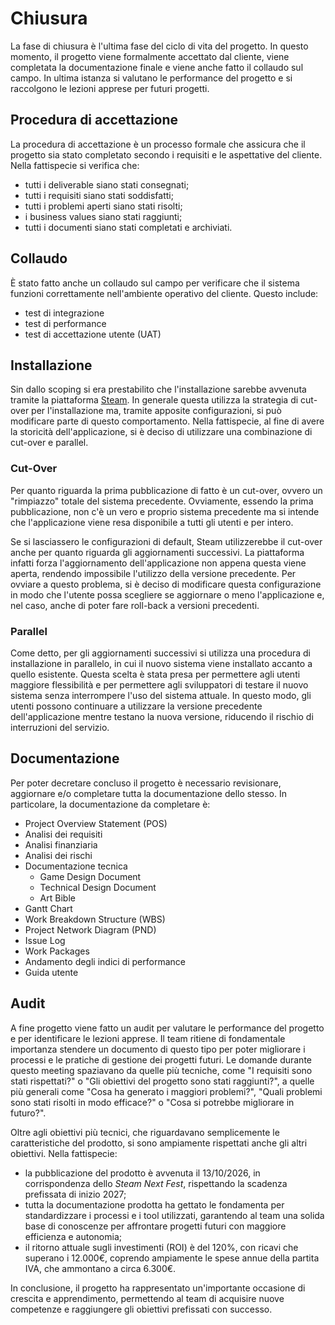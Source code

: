 # Chiusura

La fase di chiusura è l'ultima fase del ciclo di vita del progetto. In questo momento, il progetto viene formalmente accettato dal cliente, viene completata la documentazione finale e viene anche fatto il collaudo sul campo. In ultima istanza si valutano le performance del progetto e si raccolgono le lezioni apprese per futuri progetti.

## Procedura di accettazione

La procedura di accettazione è un processo formale che assicura che il progetto sia stato completato secondo i requisiti e le aspettative del cliente. Nella fattispecie si verifica che:

- tutti i deliverable siano stati consegnati;
- tutti i requisiti siano stati soddisfatti;
- tutti i problemi aperti siano stati risolti;
- i business values siano stati raggiunti;
- tutti i documenti siano stati completati e archiviati.

## Collaudo

È stato fatto anche un collaudo sul campo per verificare che il sistema funzioni correttamente nell'ambiente operativo del cliente. Questo include:

- test di integrazione
- test di performance
- test di accettazione utente (UAT)

## Installazione

Sin dallo scoping si era prestabilito che l'installazione sarebbe avvenuta tramite la piattaforma [Steam](https://store.steampowered.com/). In generale questa utilizza la strategia di cut-over per l'installazione ma, tramite apposite configurazioni, si può modificare parte di questo comportamento. Nella fattispecie, al fine di avere la storicità dell'applicazione, si è deciso di utilizzare una combinazione di cut-over e parallel.

### Cut-Over

Per quanto riguarda la prima pubblicazione di fatto è un cut-over, ovvero un "rimpiazzo" totale del sistema precedente. Ovviamente, essendo la prima pubblicazione, non c'è un vero e proprio sistema precedente ma si intende che l'applicazione viene resa disponibile a tutti gli utenti e per intero.

Se si lasciassero le configurazioni di default, Steam utilizzerebbe il cut-over anche per quanto riguarda gli aggiornamenti successivi. La piattaforma infatti forza l'aggiornamento dell'applicazione non appena questa viene aperta, rendendo impossibile l'utilizzo della versione precedente. Per ovviare a questo problema, si è deciso di modificare questa configurazione in modo che l'utente possa scegliere se aggiornare o meno l'applicazione e, nel caso, anche di poter fare roll-back a versioni precedenti.

### Parallel

Come detto, per gli aggiornamenti successivi si utilizza una procedura di installazione in parallelo, in cui il nuovo sistema viene installato accanto a quello esistente. Questa scelta è stata presa per permettere agli utenti maggiore flessibilità e per permettere agli sviluppatori di testare il nuovo sistema senza interrompere l'uso del sistema attuale. In questo modo, gli utenti possono continuare a utilizzare la versione precedente dell'applicazione mentre testano la nuova versione, riducendo il rischio di interruzioni del servizio.

## Documentazione

Per poter decretare concluso il progetto è necessario revisionare, aggiornare e/o completare tutta la documentazione dello stesso. In particolare, la documentazione da completare è:

- Project Overview Statement (POS)
- Analisi dei requisiti
- Analisi finanziaria
- Analisi dei rischi
- Documentazione tecnica
  - Game Design Document
  - Technical Design Document
  - Art Bible
- Gantt Chart
- Work Breakdown Structure (WBS)
- Project Network Diagram (PND)
- Issue Log
- Work Packages
- Andamento degli indici di performance
- Guida utente

## Audit

A fine progetto viene fatto un audit per valutare le performance del progetto e per identificare le lezioni apprese. Il team ritiene di fondamentale importanza stendere un documento di questo tipo per poter migliorare i processi e le pratiche di gestione dei progetti futuri. Le domande durante questo meeting spaziavano da quelle più tecniche, come "I requisiti sono stati rispettati?" o "Gli obiettivi del progetto sono stati raggiunti?", a quelle più generali come "Cosa ha generato i maggiori problemi?", "Quali problemi sono stati risolti in modo efficace?" o "Cosa si potrebbe migliorare in futuro?".

Oltre agli obiettivi più tecnici, che riguardavano semplicemente le caratteristiche del prodotto, si sono ampiamente rispettati anche gli altri obiettivi. Nella fattispecie:

- la pubblicazione del prodotto è avvenuta il 13/10/2026, in corrispondenza dello *Steam Next Fest*, rispettando la scadenza prefissata di inizio 2027;
- tutta la documentazione prodotta ha gettato le fondamenta per standardizzare i processi e i tool utilizzati, garantendo al team una solida base di conoscenze per affrontare progetti futuri con maggiore efficienza e autonomia;
- il ritorno attuale sugli investimenti (ROI) è del 120%, con ricavi che superano i 12.000€, coprendo ampiamente le spese annue della partita IVA, che ammontano a circa 6.300€.

In conclusione, il progetto ha rappresentato un'importante occasione di crescita e apprendimento, permettendo al team di acquisire nuove competenze e raggiungere gli obiettivi prefissati con successo.
